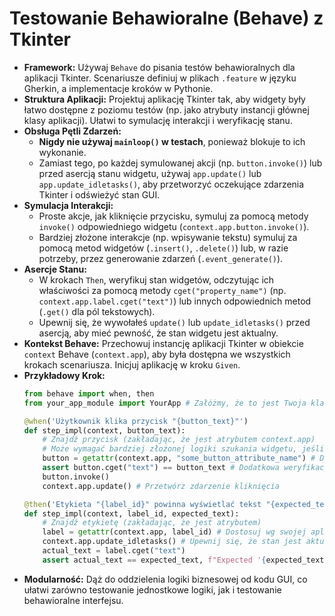 # Testowanie Behawioralne (Behave) z Tkinter

-   **Framework:** Używaj `Behave` do pisania testów behawioralnych dla aplikacji Tkinter. Scenariusze definiuj w plikach `.feature` w języku Gherkin, a implementacje kroków w Pythonie.
-   **Struktura Aplikacji:** Projektuj aplikację Tkinter tak, aby widgety były łatwo dostępne z poziomu testów (np. jako atrybuty instancji głównej klasy aplikacji). Ułatwi to symulację interakcji i weryfikację stanu.
-   **Obsługa Pętli Zdarzeń:**
    -   **Nigdy nie używaj `mainloop()` w testach**, ponieważ blokuje to ich wykonanie.
    -   Zamiast tego, po każdej symulowanej akcji (np. `button.invoke()`) lub przed asercją stanu widgetu, używaj `app.update()` lub `app.update_idletasks()`, aby przetworzyć oczekujące zdarzenia Tkinter i odświeżyć stan GUI.
-   **Symulacja Interakcji:**
    -   Proste akcje, jak kliknięcie przycisku, symuluj za pomocą metody `invoke()` odpowiedniego widgetu (`context.app.button.invoke()`).
    -   Bardziej złożone interakcje (np. wpisywanie tekstu) symuluj za pomocą metod widgetów (`.insert()`, `.delete()`) lub, w razie potrzeby, przez generowanie zdarzeń (`.event_generate()`).
-   **Asercje Stanu:**
    -   W krokach `Then`, weryfikuj stan widgetów, odczytując ich właściwości za pomocą metody `cget("property_name")` (np. `context.app.label.cget("text")`) lub innych odpowiednich metod (`.get()` dla pól tekstowych).
    -   Upewnij się, że wywołałeś `update()` lub `update_idletasks()` przed asercją, aby mieć pewność, że stan widgetu jest aktualny.
-   **Kontekst Behave:** Przechowuj instancję aplikacji Tkinter w obiekcie `context` Behave (`context.app`), aby była dostępna we wszystkich krokach scenariusza. Inicjuj aplikację w kroku `Given`.
-   **Przykładowy Krok:**
    ```python
    from behave import when, then
    from your_app_module import YourApp # Załóżmy, że to jest Twoja klasa aplikacji Tkinter

    @when('Użytkownik klika przycisk "{button_text}"')
    def step_impl(context, button_text):
        # Znajdź przycisk (zakładając, że jest atrybutem context.app)
        # Może wymagać bardziej złożonej logiki szukania widgetu, jeśli nie jest bezpośrednio dostępny
        button = getattr(context.app, "some_button_attribute_name") # Dostosuj wg swojej aplikacji
        assert button.cget("text") == button_text # Dodatkowa weryfikacja
        button.invoke()
        context.app.update() # Przetwórz zdarzenie kliknięcia

    @then('Etykieta "{label_id}" powinna wyświetlać tekst "{expected_text}"')
    def step_impl(context, label_id, expected_text):
        # Znajdź etykietę (zakładając, że jest atrybutem)
        label = getattr(context.app, label_id) # Dostosuj wg swojej aplikacji
        context.app.update_idletasks() # Upewnij się, że stan jest aktualny
        actual_text = label.cget("text")
        assert actual_text == expected_text, f"Expected '{expected_text}', but got '{actual_text}'"

    ```
-   **Modularność:** Dąż do oddzielenia logiki biznesowej od kodu GUI, co ułatwi zarówno testowanie jednostkowe logiki, jak i testowanie behawioralne interfejsu.
